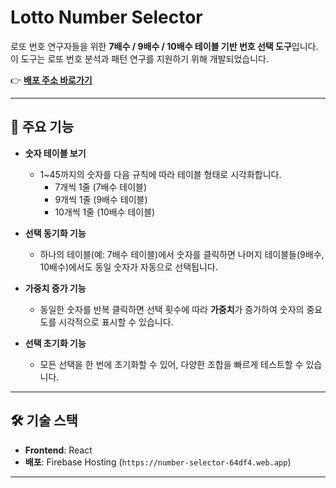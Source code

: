 # Lotto Number Selector

로또 번호 연구자들을 위한 **7배수 / 9배수 / 10배수 테이블 기반 번호 선택 도구**입니다.  
이 도구는 로또 번호 분석과 패턴 연구를 지원하기 위해 개발되었습니다.

👉 **[배포 주소 바로가기](https://number-selector-64df4.web.app)**

---

## 📌 주요 기능

- **숫자 테이블 보기**  
  - 1~45까지의 숫자를 다음 규칙에 따라 테이블 형태로 시각화합니다.
    - 7개씩 1줄 (7배수 테이블)
    - 9개씩 1줄 (9배수 테이블)
    - 10개씩 1줄 (10배수 테이블)

- **선택 동기화 기능**  
  - 하나의 테이블(예: 7배수 테이블)에서 숫자를 클릭하면 나머지 테이블들(9배수, 10배수)에서도 동일 숫자가 자동으로 선택됩니다.

- **가중치 증가 기능**  
  - 동일한 숫자를 반복 클릭하면 선택 횟수에 따라 **가중치**가 증가하여 숫자의 중요도를 시각적으로 표시할 수 있습니다.

- **선택 초기화 기능**  
  - 모든 선택을 한 번에 초기화할 수 있어, 다양한 조합을 빠르게 테스트할 수 있습니다.

---

## 🛠️ 기술 스택

- **Frontend**: React
- **배포**: Firebase Hosting (`https://number-selector-64df4.web.app`)

---